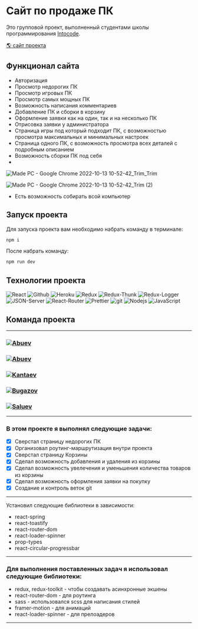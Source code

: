 # Сайт по продаже ПК

<p>Это групповой проект, выполненный студентами школы программирования <a href="https://intocode.ru/" target="_blank">Intocode</a>.</p>

<p><a href="https://blooming-castle-56069.herokuapp.com/" target="_blank">🌎 сайт проекта</a></p>

## Функционал сайта

- Авторизация
- Просмотр недорогих ПК
- Просмотр игровых ПК
- Просмотр самых мощных ПК
- Возможность написания комментариев
- Добавление ПК и сборки в корзину
- Оформление заявки как на один, так и на несколько ПК
- Отрисовка заявки у администратора
- Страница игры под который подходит ПК, с возможностью просмотра максимальных и минимальных настроек
- Страница одного ПК, с возможность просмотра всех деталей с подробным описанием
- Возможность сборки ПК под себя
- 
![Made PC - Google Chrome 2022-10-13 10-52-42_Trim_Trim](https://user-images.githubusercontent.com/105623098/195577203-de172a5f-085c-427d-85f6-6ca562480d3b.gif)


![Made PC - Google Chrome 2022-10-13 10-52-42_Trim (2)](https://user-images.githubusercontent.com/105623098/195575652-7cd034c5-76a7-4a60-830b-7e2050a5c885.gif)

- Есть возможность собирать всой компьютер

## Запуск проекта

Для запуска проекта вам необходимо набрать команду в терминале:

```javascript
npm i
```

После набрать команду:

```javascript
npm run dev
```

## Технологии проекта

<p>
  <img alt="React" src="https://img.shields.io/badge/-React-45b8d8?style=for-the-badge&logo=react&logoColor=white" />
  <img alt="Github" src="https://img.shields.io/badge/-Github-black?style=for-the-badge&logo=github&logoColor=white" />
  <img alt="Heroku" src="https://img.shields.io/badge/-Heroku-764ABC?style=for-the-badge&logo=heroku&logoColor=white" />
  <img alt="Redux" src="https://img.shields.io/badge/-Redux-430098?style=for-the-badge&logo=redux&logoColor=white" />
  <img alt="Redux-Thunk" src="https://img.shields.io/badge/-Redux_Toolkit-white?style=for-the-badge&logo=Redux&logoColor=430098" />
  <img alt="Redux-Logger" src="https://img.shields.io/badge/-Redux_Logger-430098?style=for-the-badge&logo=Redux&logoColor=white" />
  <img alt="JSON-Server" src="https://img.shields.io/badge/-JSON_Server-white?style=for-the-badge&logo=JSON&logoColor=black" />
  <img alt="React-Router" src="https://img.shields.io/badge/-React_Router-black?style=for-the-badge&logo=react-router&logoColor=orange" />
  <img alt="Prettier" src="https://img.shields.io/badge/-Prettier-grey?style=for-the-badge&logo=Prettier&logoColor=orange" />
  <img alt="git" src="https://img.shields.io/badge/-Git-F05032?style=for-the-badge&logo=git&logoColor=white" />
  <img alt="Nodejs" src="https://img.shields.io/badge/-Nodejs-43853d?style=for-the-badge&logo=Node.js&logoColor=white" />
  <img alt="JavaScript" src="https://img.shields.io/badge/-JavaScript-yellow?style=for-the-badge&logo=JavaScript&logoColor=white" />
</p>

## Команда проекта

---

<h3>
  <a href="https://github.com/SulimanVu">
    <img alt="Abuev" src="https://img.shields.io/badge/-Suliman_Sadakhanov-black?style=for-the-badge&logo=github&logoColor=white" />
  </a>
</h3>

<h3>
  <a href="https://github.com/surkhoooooo">
    <img alt="Abuev" src="https://img.shields.io/badge/-Surcho_Abuev-black?style=for-the-badge&logo=github&logoColor=white" />
  </a>
</h3>

<h3>
  <a href="https://github.com/Sanmov13">
    <img alt="Kantaev" src="https://img.shields.io/badge/-Kantaev_Movsan-black?style=for-the-badge&logo=github&logoColor=white" />
  </a>
</h3>

<h3>
  <a href="https://github.com/Bugazov">
    <img alt="Bugazov" src="https://img.shields.io/badge/-Bugazov_Islam-black?style=for-the-badge&logo=github&logoColor=white" />
  </a>
</h3>

<h3>
  <a href="https://github.com/mrMovsar">
    <img alt="Saluev" src="https://img.shields.io/badge/-Ibragim_Saluev-black?style=for-the-badge&logo=github&logoColor=white" />
  </a>
</h3>

---

### В этом проекте я выполнял следующие задачи:

- [x] Сверстал страницу недорогих ПК 
- [x] Организовал роутинг-маршрутизация внутри проекта
- [x] Сверстал страницу Корзины
- [x] Сделал возможность добавления и удаления из корзины
- [x] Сделал возможность увелечения и уменьшения количества товаров из корзины
- [x] Сделал возможность оформления заявки на покупку
- [x] Создание и контроль веток git

---

Установил следующие библиотеки в зависимости:

- react-spring
- react-toastify
- react-router-dom
- react-loader-spinner
- prop-types
- react-circular-progressbar

---

### Для выполнения поставленных задач я использовал следующие библиотеки:

- redux, redux-toolkit - чтобы создавать асинхронные экшены
- react-router-dom - для роутинга
- sass - использовался scss для написания стилей
- framer-motion - для анимаций
- react-loader-spinner - для прелоадеров

---

